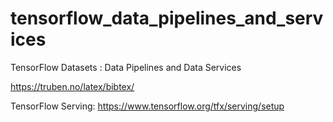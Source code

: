 # tensorflow_data_pipelines_and_services
TensorFlow Datasets :  Data Pipelines and Data Services 

https://truben.no/latex/bibtex/

TensorFlow Serving: https://www.tensorflow.org/tfx/serving/setup

